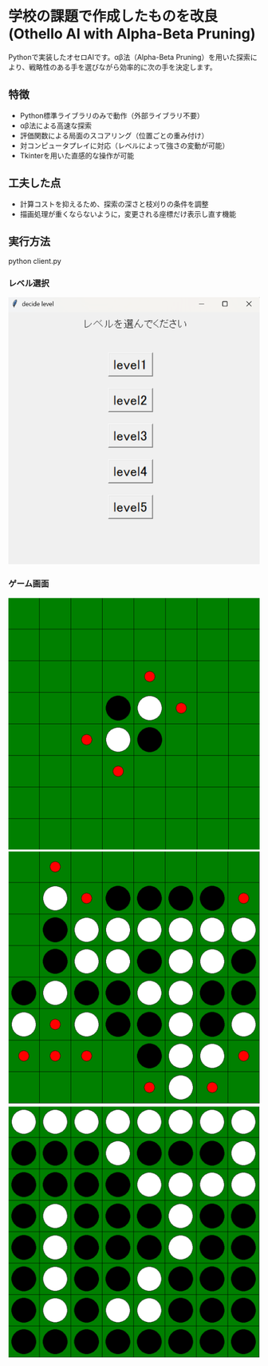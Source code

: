# 学校の課題で作成したものを改良 (Othello AI with Alpha-Beta Pruning)

Pythonで実装したオセロAIです。αβ法（Alpha-Beta Pruning）を用いた探索により、戦略性のある手を選びながら効率的に次の手を決定します。

## 特徴

- Python標準ライブラリのみで動作（外部ライブラリ不要）
- αβ法による高速な探索
- 評価関数による局面のスコアリング（位置ごとの重み付け）
- 対コンピュータプレイに対応（レベルによって強さの変動が可能）
- Tkinterを用いた直感的な操作が可能

## 工夫した点

- 計算コストを抑えるため、探索の深さと枝刈りの条件を調整
- 描画処理が重くならないように，変更される座標だけ表示し直す機能

## 実行方法
python client.py


### レベル選択
![](images/level.png)

### ゲーム画面
![](images/put_stone1.png)
![](images/put_stone2.png)
![](images/put_stone3.png)